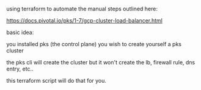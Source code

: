 
using terraform to automate the manual steps outlined here:

  https://docs.pivotal.io/pks/1-7/gcp-cluster-load-balancer.html


basic idea:

you installed pks (the control plane)
you wish to create yourself a pks cluster

the pks cli will create the cluster
but it won't create the lb, firewall rule, dns entry, etc..

this terraform script will do that for you.

